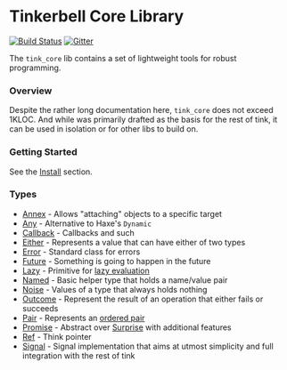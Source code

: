 # Tinkerbell Core Library

[![Build Status](https://travis-ci.org/haxetink/tink_core.svg)](https://travis-ci.org/haxetink/tink_core)
[![Gitter](https://img.shields.io/gitter/room/nwjs/nw.js.svg?maxAge=2592000)](https://gitter.im/haxetink/public)

The `tink_core` lib contains a set of lightweight tools for robust programming.

### Overview

Despite the rather long documentation here, `tink_core` does not exceed 1KLOC. And while was primarily drafted as the basis for the rest of tink, it can be used in isolation or for other libs to build on.

### Getting Started

See the [Install](getting-started/install.md) section.


### Types

  - [Annex](types/annex.md) - Allows "attaching" objects to a specific target
  - [Any](types/any.md) - Alternative to Haxe's `Dynamic`
  - [Callback](types/callback.md) - Callbacks and such
  - [Either](types/either.md) - Represents a value that can have either of two types
  - [Error](types/error.md) - Standard class for errors
  - [Future](types/future.md) - Something is going to happen in the future
  - [Lazy](types/lazy.md) - Primitive for [lazy evaluation](http://en.wikipedia.org/wiki/Lazy_evaluation)
  - [Named](types/named.md) - Basic helper type that holds a name/value pair
  - [Noise](types/noise.md) - Values of a type that always holds nothing
  - [Outcome](types/outcome.md) - Represent the result of an operation that either fails or succeeds
  - [Pair](types/pair.md) - Represents an [ordered pair](http://en.wikipedia.org/wiki/Ordered_pair)
  - [Promise](types/promise.md) - Abstract over [Surprise](types/future?id=surprise) with additional features
  - [Ref](types/ref.md) - Think pointer
  - [Signal](types/signal.md) - Signal implementation that aims at utmost simplicity and full integration with the rest of tink